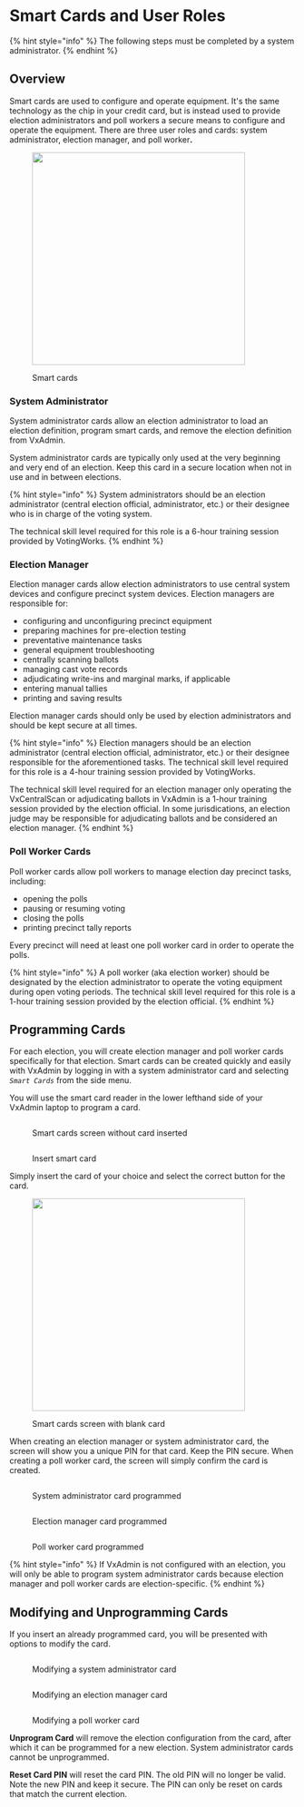 # Smart Cards and User Roles

{% hint style="info" %}
The following steps must be completed by a system administrator.
{% endhint %}

## Overview

Smart cards are used to configure and operate equipment. It's the same technology as the chip in your credit card, but is instead used to provide election administrators and poll workers a secure means to configure and operate the equipment. There are three user roles and cards: system administrator, election manager, and poll worke&#x72;**.**

<figure><img src="../.gitbook/assets/image (678).png" alt="" width="375"><figcaption><p>Smart cards</p></figcaption></figure>

### System Administrator

System administrator cards allow an election administrator to load an election definition, program smart cards, and remove the election definition from VxAdmin.

System administrator cards are typically only used at the very beginning and very end of an election. Keep this card in a secure location when not in use and in between elections.

{% hint style="info" %}
System administrators should be an election administrator (central election official, administrator, etc.) or their designee who is in charge of the voting system.

The technical skill level required for this role is a 6-hour training session provided by VotingWorks.
{% endhint %}

### Election Manager&#x20;

Election manager cards allow election administrators to use central system devices and configure precinct system devices. Election managers are responsible for:

* configuring and unconfiguring precinct equipment
* preparing machines for pre-election testing
* preventative maintenance tasks
* general equipment troubleshooting
* centrally scanning ballots
* managing cast vote records
* adjudicating write-ins and marginal marks, if applicable
* entering manual tallies
* printing and saving results

Election manager cards should only be used by election administrators and should be kept secure at all times.

{% hint style="info" %}
Election managers should be an election administrator (central election official, administrator, etc.) or their designee responsible for the aforementioned tasks.  The technical skill level required for this role is a 4-hour training session provided by VotingWorks.

The technical skill level required for an election manager only operating the VxCentralScan or adjudicating ballots in VxAdmin is a 1-hour training session provided by the election official. In some jurisdications, an election judge may be responsible for adjudicating ballots and be considered an election manager.
{% endhint %}

### Poll Worker Cards

Poll worker cards allow poll workers to manage election day precinct tasks, including:

* opening the polls
* pausing or resuming voting
* closing the polls
* printing precinct tally reports

Every precinct will need at least one poll worker card in order to operate the polls.

{% hint style="info" %}
A poll worker (aka election worker) should be designated by the election administrator to operate the voting equipment during open voting periods.  The technical skill level required for this role is a 1-hour training session provided by the election official.
{% endhint %}

## Programming Cards

For each election, you will create election manager and poll worker cards specifically for that election. Smart cards can be created quickly and easily with VxAdmin by logging in with a system administrator card and selecting _`Smart Cards`_ from the side menu.

You will use the smart card reader in the lower lefthand side of your VxAdmin laptop to program a card.&#x20;

<div><figure><img src="../.gitbook/assets/smart-cards-screen-emph.png" alt=""><figcaption><p>Smart cards screen without card inserted</p></figcaption></figure> <figure><img src="../.gitbook/assets/smartcard-laptop-16_10.png" alt=""><figcaption><p>Insert smart card</p></figcaption></figure></div>

Simply insert the card of your choice and select the correct button for the card.

<figure><img src="../.gitbook/assets/smart-cards-blank.png" alt="" width="375"><figcaption><p>Smart cards screen with blank card</p></figcaption></figure>

When creating an election manager or system administrator card, the screen will show you a unique PIN for that card. Keep the PIN secure. When creating a poll worker card, the screen will simply confirm the card is created.

<div><figure><img src="../.gitbook/assets/smart-cards-sa-programmed (1).png" alt=""><figcaption><p>System administrator card programmed</p></figcaption></figure> <figure><img src="../.gitbook/assets/smart-cards-em-programmed (1).png" alt=""><figcaption><p>Election manager card programmed</p></figcaption></figure> <figure><img src="../.gitbook/assets/smart-cards-pw-programmed (1).png" alt=""><figcaption><p>Poll worker card programmed</p></figcaption></figure></div>

{% hint style="info" %}
If VxAdmin is not configured with an election, you will only be able to program system administrator cards because election manager and poll worker cards are election-specific.
{% endhint %}

## Modifying and Unprogramming Cards

If you insert an already programmed card, you will be presented with options to modify the card.

<div><figure><img src="../.gitbook/assets/smart-cards-sa-existing.png" alt=""><figcaption><p>Modifying a system administrator card</p></figcaption></figure> <figure><img src="../.gitbook/assets/smart-cards-em-existing.png" alt=""><figcaption><p>Modifying an election manager card</p></figcaption></figure> <figure><img src="../.gitbook/assets/smart-cards-pw-existing.png" alt=""><figcaption><p>Modifying a poll worker card</p></figcaption></figure></div>

**Unprogram Card** will remove the election configuration from the card, after which it can be programmed for a new election. System administrator cards cannot be unprogrammed.

**Reset Card PIN** will reset the card PIN. The old PIN will no longer be valid. Note the new PIN and keep it secure. The PIN can only be reset on cards that match the current election.

